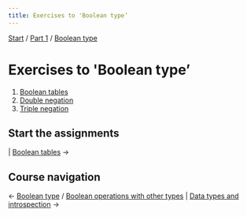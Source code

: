 ```yaml
---
title: Exercises to 'Boolean type’
---
```


[Start](/raku-course/) / [Part 1](/raku-course/part1) / [Boolean type](/raku-course/booleans)

# Exercises to 'Boolean type’

1. [Boolean tables](tables)
1. [Double negation](double-negation)
1. [Triple negation](triple-negation)

## Start the assignments

| [Boolean tables](tables)  →

## Course navigation

← [Boolean type](/raku-course/booleans) / [Boolean operations with other types](/raku-course/booleans/boolean-operations-other-types) | [Data types and introspection](/raku-course/what) →
